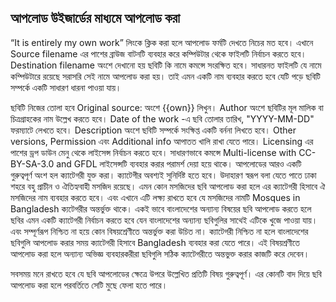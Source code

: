 ## আপলোড উইজার্ডের মাধ্যমে আপলোড করা

“It is entirely my own work” লিংকে ক্লিক করা হলে আপলোড ফর্মটি দেখতে নিচের মত হবে। এখানে Source filename এর পাশের ব্রাউজ বাটনটি ব্যবহার করে কম্পিউটার থেকে ফাইলটি নির্বাচন করতে হবে। Destination filename  অংশে দেখানো হয় ছবিটি কি নামে কমন্সে সংরক্ষিত হবে। সাধারনত ফাইলটি যে নামে কম্পিউটারে রয়েছে সরাসরি সেই নামে আপলোড করা হয়। তাই এমন একটি নাম ব্যবহার করতে হবে যেটি পড়ে ছবিটি সম্পর্কে একটি সাধারণ ধারনা পাওয়া যায়। 






ছবিটি নিজের তোলা হবে Original source:  অংশে {{own}} লিখুন। Author অংশে ছবিটির মূল মালিক বা চিত্রগ্রাহকের নাম উল্লেখ করতে হবে। Date of the work -এ ছবি তোলার তারিখ, "YYYY-MM-DD" ফরম্যাটে লেখতে হবে। Description অংশে ছবিটি সম্পর্কে সংক্ষিপ্ত একটি বর্ননা লিখতে হবে। Other versions, Permission এবং Additional info আপাতত খালি রাখা যেতে পারে। Licensing এর পাশের ড্রপ ডাউন মেনু থেকে লাইসেন্স নির্বাচন করতে হবে। সাধারণভাবে কমন্সে Multi-license with CC-BY-SA-3.0 and GFDL লাইসেন্সটি ব্যবহার করার পরামর্শ দেয়া হয়ে থাকে। আপলোডের আরও একটি গুরুত্বপূর্ণ অংশ হল ক্যাটেগরী যুক্ত করা। ক্যাটেগীর অবশ্যই সুনির্দিষ্ট হতে হবে। উদাহারণ স্বরূপ বলা যেতে পাতে ঢাকা শহরে বহু প্রাচীন ও ঐতিহ্যবাহী মসজিদ রয়েছে। এমন কোন মসজিদের ছবি আপলোড করা হলে এর ক্যাটেগরী হিসাবে ঐ মসজিদের নাম ব্যবহার করতে হবে। এবং এখানে এটি লক্ষ্য রাখতে হবে যে মসজিদের নামটি Mosques in Bangladesh ক্যটেগরীর অন্তর্ভুক্ত থাকে। একই ভাবে বাংলাদেশের অন্যান্য বিষয়ের ছবি আপলোড করতে হলে ছবির এমন একটি ক্যাটেগরী নির্বাচন করতে হবে যেন বাংলাদেশের অন্যান্য ছবিগুলির সাথেই এটিকে খুজে পাওয়া যায়। এবং সম্পূর্ণরূপ নিশ্চিত না হয়ে কোন বিষয়শ্রেণীতে অন্তর্ভুক্ত করা উচিত না। ক্যাটেগরী নিশ্চিত না হলে বাংলাদেশের ছবিগুলি আপলোড করার সময় ক্যাটেগরী হিসাবে Bangladesh ব্যবহার করা যেতে পারে। এই বিষয়শ্রণীতে আপলোড করা হলে অন্যান্য অভিজ্ঞ ব্যবহারকরীরা ছবিগুলি সঠিক ক্যাটেগরীতে অন্তভুক্ত করার কাজটি করে দেবেন। 


সবসময় মনে রাখতে হবে যে ছবি আপলোডের ক্ষেত্রে উপরে উল্লেখিত প্রতিটি বিষয় গুরুত্বপূর্ণ। এর কোনটি বাদ দিয়ে ছবি আপলোড করা হলে পরবর্তিতে সেটি মুছে ফেলা হতে পারে। 